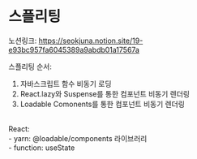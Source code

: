 # 스플리팅

노션링크: https://seokjuna.notion.site/19-e93bc957fa6045389a9abdb01a17567a<br>

스플리팅 순서:<br>
1. 자바스크립트 함수 비동기 로딩
2. React.lazy와 Suspense를 통한 컴포넌트 비동기 렌더링
3. Loadable Comonents를 통한 컴포넌트 비동기 렌더링<br>

<br>
React:<br>
- yarn: @loadable/components 라이브러리<br>
- function: useState<br>
